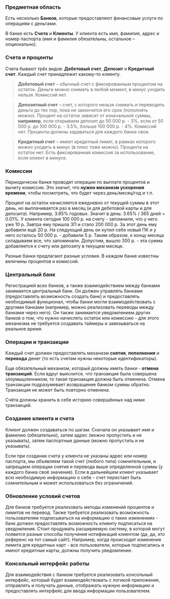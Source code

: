 ### Предметная область

Есть несколько **Банков**, которые предоставляют финансовые услуги по операциям с деньгами.

В банке есть **Счета** и **Клиенты**. У клиента есть имя, фамилия, адрес и номер паспорта (имя и фамилия обязательны, остальное – опционально).

### Счета и проценты

Счета бывают трёх видов: **Дебетовый счет**, **Депозит** и **Кредитный счет**. Каждый счет принадлежит какому-то клиенту.

> **Дебетовый счет** – обычный счет с фиксированным процентом на остаток. Деньги можно снимать в любой момент, в минус уходить нельзя. Комиссий нет.
>

> **Депозитный счет** – счет, с которого нельзя снимать и переводить деньги до тех пор, пока не закончится его срок (пополнять можно). Процент на остаток зависит от изначальной суммы, **например**, если открываем депозит до 50 000 р. - 3%, если от 50 000 р. до 100 000 р. - 3.5%, больше 100 000 р. - 4%. Комиссий нет. Проценты должны задаваться для каждого банка свои.
>

> **Кредитный счет** – имеет кредитный лимит, в рамках которого можно уходить в минус (в плюс тоже можно). Процента на остаток нет. Есть фиксированная комиссия за использование, если клиент в минусе.
>

### Комиссии

Периодически банки проводят операции по выплате процентов и вычету комиссии. Это значит, что **нужен механизм ускорения времени**, чтобы посмотреть, что будет через день/месяц/год и т.п.

Процент на остаток начисляется ежедневно от текущей суммы в этот день, но выплачивается раз в месяц (и для дебетовой карты и для депозита). Например, 3.65% годовых. Значит в день: 3.65% / 365 дней = 0.01%. У клиента сегодня 100 000 р. на счету - запомнили, что у него уже 10 р. Завтра ему пришла ЗП и стало 200 000 р. За этот день ему добавили ещё 20 р. На следующий день он купил себе новый ПК и у него осталось 50 000 р. - добавили 5 р. Таким образом, к концу месяца складываем все, что запоминали. Допустим, вышло 300 р. - эта сумма добавляется к счету или депозиту в текущем месяце.

Разные банки предлагают разные условия. В каждом банке известны величины процентов и комиссий.

### Центральный банк

Регистрацией всех банков, а также взаимодействием между банками занимается центральный банк. Он должен управлять банками (предоставлять возможность создать банк) и предоставлять необходимый функционал, чтобы банки могли взаимодействовать с другими банками (например, можно реализовать переводы между банками через него). Он также занимается уведомлением других банков о том, что нужно начислять остаток или комиссию - для этого механизма не требуется создавать таймеры и завязываться на реальное время.

### Операции и транзакции

Каждый счет должен предоставлять механизм **снятия**, **пополнения** и **перевода** денег (то есть счетам нужны некоторые идентификаторы).

Еще обязательный механизм, который должны иметь банки - **отмена транзакций**. Если вдруг выяснится, что транзакция была совершена злоумышленником, то такая транзакция должна быть отменена. Отмена транзакции подразумевает возвращение банком суммы обратно. Транзакция не может быть повторно отменена.

Счёта должны хранить в себе историю совершённых над ними транзакций.

### Создание клиента и счета

Клиент должен создаваться по шагам. Сначала он указывает имя и фамилию (обязательно), затем адрес (можно пропустить и не указывать), затем паспортные данные (можно пропустить и не указывать).

Если при создании счета у клиента не указаны адрес или номер паспорта, мы объявляем такой счет (любого типа) сомнительным, и запрещаем операции снятия и перевода выше определенной суммы (у каждого банка своё значение). Если в дальнейшем клиент указывает всю необходимую информацию о себе - счет перестает быть сомнительным и может использоваться без ограничений.

### Обновление условий счетов

Для банков требуется реализовать методы изменений процентов и лимитов не перевод. Также требуется реализовать возможность пользователям подписываться на информацию о таких изменениях - банк должен предоставлять возможность клиенту подписаться на уведомления. Стоит продумать расширяемую систему, в которой могут появится разные способы получения нотификаций клиентом (да, да, это референс на тот самый сайт). Например, когда происходит изменение лимита для кредитных карт - все пользователи, которые подписались и имеют кредитные карты, должны получить уведомление.

### Консольный интерфейс работы

Для взаимодействия с банком требуется реализовать консольный интерфейс, который будет взаимодействовать с логикой приложения, отправлять и получать данные, отображать нужную информацию и предоставлять интерфейс для ввода информации пользователем.
